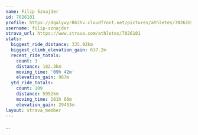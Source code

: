 ```yaml
---
name: Filip Sznajder
id: 7026101
profile: https://dgalywyr863hv.cloudfront.net/pictures/athletes/7026101/2123836/17/large.jpg
username: filip-sznajder
strava_url: https://www.strava.com/athletes/7026101
stats:
  biggest_ride_distance: 335.92km
  biggest_climb_elevation_gain: 637.2m
  recent_ride_totals:
    count: 3
    distance: 182.3km
    moving_time: '09h 42m'
    elevation_gain: 987m
  ytd_ride_totals:
    count: 109
    distance: 5952km
    moving_time: 281h 06m
    elevation_gain: 29453m
layout: strava_member
--- 
```

...

